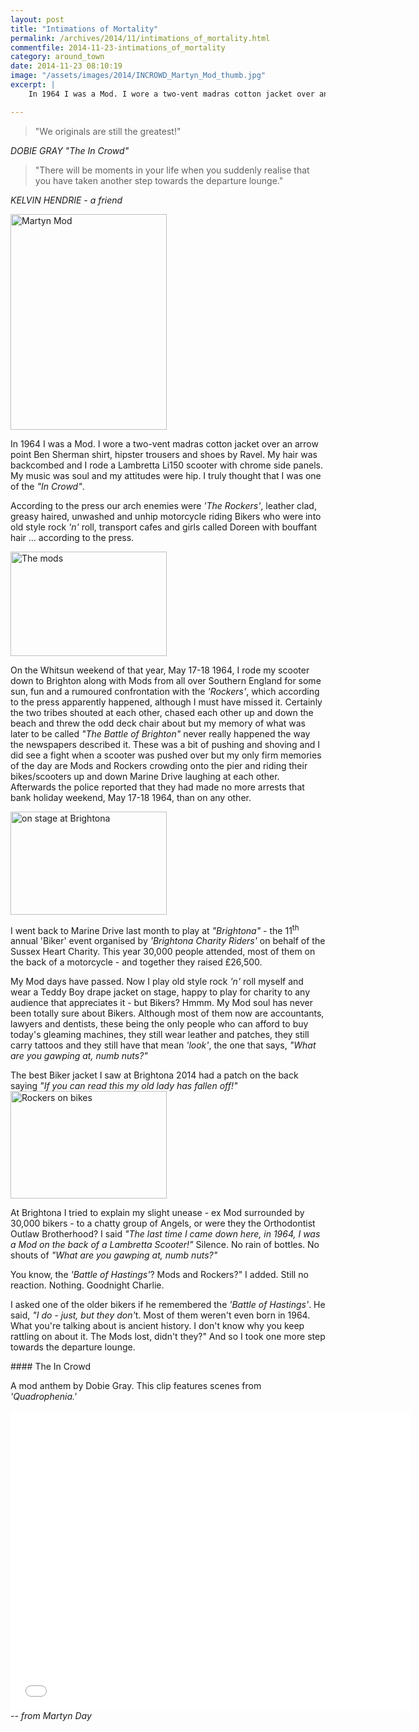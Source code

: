 ```yaml
---
layout: post
title: "Intimations of Mortality"
permalink: /archives/2014/11/intimations_of_mortality.html
commentfile: 2014-11-23-intimations_of_mortality
category: around_town
date: 2014-11-23 08:10:19
image: "/assets/images/2014/INCROWD_Martyn_Mod_thumb.jpg"
excerpt: |
    In 1964 I was a Mod. I wore a two-vent madras cotton jacket over an arrow point Ben Sherman shirt, hipster trousers and shoes by Ravel. My hair was backcombed and I rode a Lambretta Li150 scooter with chrome side panels. My music was soul and my attitudes were hip.  I truly thought that I was one of the <em>"In Crowd"</em>.

---
```


> "We originals are still the greatest!"

<cite>DOBIE GRAY <em>"The In Crowd"</em></cite>

> "There will be moments in your life when you suddenly realise that you have taken another step towards the departure lounge."

<cite>KELVIN HENDRIE - a friend</cite>

<a href="/assets/images/2014/INCROWD_Martyn_Mod.jpg" title="See larger version of - Martyn Mod"><img src="/assets/images/2014/INCROWD_Martyn_Mod_thumb.jpg" width="250" height="345" alt="Martyn Mod" class="photo right" /></a>

In 1964 I was a Mod. I wore a two-vent madras cotton jacket over an arrow point Ben Sherman shirt, hipster trousers and shoes by Ravel. My hair was backcombed and I rode a Lambretta Li150 scooter with chrome side panels. My music was soul and my attitudes were hip. I truly thought that I was one of the <em>"In Crowd"</em>.

According to the press our arch enemies were <em>'The Rockers'</em>, leather clad, greasy haired, unwashed and unhip motorcycle riding Bikers who were into old style rock <em>'n'</em> roll, transport cafes and girls called Doreen with bouffant hair ... according to the press.

<a href="/assets/images/2014/INCROWD_The_mods.jpg" title="See larger version of - The mods"><img src="/assets/images/2014/INCROWD_The_mods_thumb.jpg" width="250" height="167" alt="The mods" class="photo right" /></a>

On the Whitsun weekend of that year, May 17-18 1964, I rode my scooter down to Brighton along with Mods from all over Southern England for some sun, fun and a rumoured confrontation with the <em>'Rockers'</em>, which according to the press apparently happened, although I must have missed it. Certainly the two tribes shouted at each other, chased each other up and down the beach and threw the odd deck chair about but my memory of what was later to be called <em>"The Battle of Brighton"</em> never really happened the way the newspapers described it. These was a bit of pushing and shoving and I did see a fight when a scooter was pushed over but my only firm memories of the day are Mods and Rockers crowding onto the pier and riding their bikes/scooters up and down Marine Drive laughing at each other. Afterwards the police reported that they had made no more arrests that bank holiday weekend, May 17-18 1964, than on any other.

<a href="/assets/images/2014/INCROWD_on_stage_at_Brightona.jpg" title="See larger version of - on stage at Brightona"><img src="/assets/images/2014/INCROWD_on_stage_at_Brightona_thumb.jpg" width="250" height="165" alt="on stage at Brightona" class="photo right" /></a>

I went back to Marine Drive last month to play at <em>"Brightona"</em> - the 11<sup>th</sup> annual 'Biker' event organised by <em>'Brightona Charity Riders'</em> on behalf of the Sussex Heart Charity. This year 30,000 people attended, most of them on the back of a motorcycle - and together they raised £26,500.

My Mod days have passed. Now I play old style rock <em>'n'</em> roll myself and wear a Teddy Boy drape jacket on stage, happy to play for charity to any audience that appreciates it - but Bikers? Hmmm. My Mod soul has never been totally sure about Bikers. Although most of them now are accountants, lawyers and dentists, these being the only people who can afford to buy today's gleaming machines, they still wear leather and patches, they still carry tattoos and they still have that mean <em>'look'</em>, the one that says, <em>"What are you gawping at, numb nuts?"</em>

<div markdown="1" class="box">
The best Biker jacket I saw at Brightona 2014 had a patch on the back saying <em>"If you can read this my old lady has fallen off!"</em>

</div>
<a href="/assets/images/2014/INCROWD_Rockers_on_bikes.jpg" title="See larger version of - Rockers on bikes"><img src="/assets/images/2014/INCROWD_Rockers_on_bikes_thumb.jpg" width="250" height="172" alt="Rockers on bikes" class="photo right" /></a>

At Brightona I tried to explain my slight unease - ex Mod surrounded by 30,000 bikers - to a chatty group of Angels, or were they the Orthodontist Outlaw Brotherhood? I said <em>"The last time I came down here, in 1964, I was a Mod on the back of a Lambretta Scooter!"</em> Silence. No rain of bottles. No shouts of <em>"What are you gawping at, numb nuts?"</em>

You know, the <em>'Battle of Hastings'</em>? Mods and Rockers?" I added. Still no reaction. Nothing. Goodnight Charlie.

I asked one of the older bikers if he remembered the <em>'Battle of Hastings'</em>. He said, <em>"I do - just, but they don'</em>t. Most of them weren't even born in 1964. What you're talking about is ancient history. I don't know why you keep rattling on about it. The Mods lost, didn't they?" And so I took one more step towards the departure lounge.

<div markdown="1" class="box">
#### The In Crowd

A mod anthem by Dobie Gray. This clip features scenes from <em>'Quadrophenia.'</em>

<iframe width="640" height="480" src="//www.youtube-nocookie.com/embed/-Uv2wFPGJ4Y?rel=0" frameborder="0" allowfullscreen>
</iframe>
</div>
<cite>-- from Martyn Day</cite>
